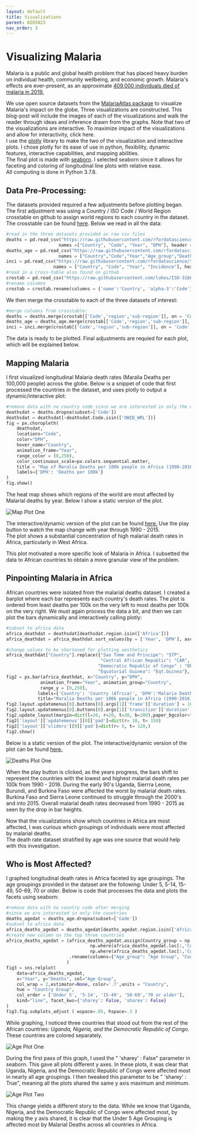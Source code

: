 ```yaml
---
layout: default
title: Visualizations
parent: BIOS823
nav_order: 3
---
```



# Visualizing Malaria 

Malaria is a public and global health problem that has placed heavy burden on individual health, community wellbeing, and economic growth. Malaria's effects are ever-present, as an approximate [409,000 individuals died of malaria in 2019.](https://www.cdc.gov/malaria/malaria_worldwide/impact.html)  

We use open source datasets from the [MalariaAtlas package](https://github.com/rfordatascience/tidytuesday/tree/master/data/2018/2018-11-13) to visualize Malaria's impact on the globe. Three visualizations are constructed. This blog-post will include the images of each of the visualizations and walk the reader through ideas and inference drawn from the graphs. Note that two of the visualizations are interactive. To maximize impact of the visualizations and allow for interactivity, click here.   
I use the [plotly](https://plotly.com) library to make the two of the visualization and interactive plots. I chose plotly for its ease of use in python, flexibility, dynamic features, interactive capabilities, and mapping abilities.   
The final plot is made with [seaborn](https://seaborn.pydata.org/). I selected seaborn since it allows for faceting and coloring of longitudinal line plots with relative ease.  
All computing is done in Python 3.7.8.  

## Data Pre-Processing:  
The datasets provided required a few adjustments before plotting began. The first adjustment was using a Country / ISO Code / World Region crosstable on github to assign world regions to each country in the dataset. The crosstable can be found [here](https://github.com/lukes/ISO-3166-Countries-with-Regional-Codes/blob/master/all/all.csv). Below we read in all the data:  
```python 
#read in the three datasets provided as raw csv files
deaths = pd.read_csv("https://raw.githubusercontent.com/rfordatascience/tidytuesday/master/data/2018/2018-11-13/malaria_deaths.csv", 
                    names =["Country", "Code", "Year", "DPH"], header = 0)
deaths_age = pd.read_csv("https://raw.githubusercontent.com/rfordatascience/tidytuesday/master/data/2018/2018-11-13/malaria_deaths_age.csv",
                    names = ["Country","Code","Year","Age_group","Deaths"], header = 0)
inci = pd.read_csv("https://raw.githubusercontent.com/rfordatascience/tidytuesday/master/data/2018/2018-11-13/malaria_inc.csv",
                  names = ["Country", "Code", "Year", "Incidence"], header = 0)
#read in a cross-table also found on github
crostab = pd.read_csv("https://raw.githubusercontent.com/lukes/ISO-3166-Countries-with-Regional-Codes/master/all/all.csv")
#rename columns
crostab = crostab.rename(columns = {'name':'Country', 'alpha-3':'Code'})
```
We then merge the crosstable to each of the three datasets of interest:  

```python 
#merge columns from crosstable: 
deaths = deaths.merge(crostab[['Code','region','sub-region']], on = 'Code', how = 'left')
deaths_age = deaths_age.merge(crostab[['Code','region','sub-region']], on = 'Code', how = 'left')
inci = inci.merge(crostab[['Code','region','sub-region']], on = 'Code', how = 'left')
```

The data is ready to be plotted. Final adjustments are requied for each plot, which will be explained below.  

## Mapping Malaria  
I first visualized longitudinal Malaria death rates (Maralia Deaths per 100,000 people) across the globe. Below is a snippet of code that first processed the countries in the dataset, and uses plotly to output a dynamic/interactive plot:  
```python 
#remove data with no country code since we are interested in only the countries 
deathsdat = deaths.dropna(subset=['Code'])
deathsdat = deathsdat[~deathsdat.Code.isin(['OWID_WRL'])]
fig = px.choropleth(
    deathsdat, 
    locations="Code",                    
    color="DPH",
    hover_name="Country",
    animation_frame="Year",
    range_color = (0,250),
    color_continuous_scale=px.colors.sequential.matter, 
    title = "Map of Maralia Deaths per 100k people in Africa (1990-2016)", 
    labels={'DPH': 'Deaths per 100k'}
)
fig.show()
```




The heat map shows which regions of the world are most affected by Malarial deaths by year. Below I show a static version of the plot.   

![Map Plot One](deaths_map.PNG)

The interactive/dynamic version of the plot can be found [here.](https://nbviewer.jupyter.org/github/delashu/pysolve_notebooks/blob/d49054890cfb5e1c40b134accdc204dc54edc779/visualizations/viz.ipynb) Use the play button to watch the map change with year through 1990 - 2015.  
The plot shows a substantial concentration of high malarial death rates in Africa, particularly in West Africa. 

This plot motivated a more specific look of Malaria in Africa. I subsetted the data to African countries to obtain a more granular view of the problem.  


## Pinpointing Malaria in Africa  
African countries were isolated from the malarial deaths dataset. I created a barplot where each bar represents each country's death rates. The plot is ordered from least deaths per 100k on the very left to most deaths per 100k on the very right. We must again process the data a bit, and then we can plot the bars dynamically and interactively calling plotly:  
```python 
#subset to africa data
africa_deathdat = deathsdat[deathsdat.region.isin(['Africa'])]
africa_deathdat = africa_deathdat.sort_values(by = ['Year', 'DPH'], ascending = True)

#change values to be shortened for plotting aesthetics
africa_deathdat["Country"].replace({"Sao Tome and Principe": "STP",
                                    "Central African Republic": "CAR",
                                   "Democratic Republic of Congo" : "DRC",
                                   "Equatorial Guinea": "Eqt.Guinea"}, inplace=True)
fig2 = px.bar(africa_deathdat, x="Country", y="DPH",
             animation_frame="Year", animation_group="Country",
             range_y = [0,250],
            labels={'Country': 'Country (Africa)', 'DPH':'Malaria Deaths per 100,000 people'},
            title="Maralia Deaths per 100k people in Africa (1990-2016)")
fig2.layout.updatemenus[0].buttons[0].args[1]['frame']['duration'] = 1000
fig2.layout.updatemenus[0].buttons[0].args[1]['transition']['duration'] = 100
fig2.update_layout(margin=dict(l=20, r=20, t=30, b=200),paper_bgcolor="white")
fig2['layout']['updatemenus'][0]['pad']=dict(r= 10, t= 150)
fig2['layout']['sliders'][0]['pad']=dict(r= 5, t= 120,)
fig2.show()
```



Below is a static version of the plot. The interactive/dynamic version of the plot can be found [here.](https://nbviewer.jupyter.org/github/delashu/pysolve_notebooks/blob/d49054890cfb5e1c40b134accdc204dc54edc779/visualizations/viz.ipynb)  


![Deaths Plot One](deaths_by_country_one.PNG)

When the play button is clicked, as the years progress, the bars shift to represent the countries with the lowest and highest malarial death rates per 100k from 1990 - 2016. During the early 90's Uganda, Sierrra Leone, Burundi, and Burkina Faso were affected the worst by malarial death rates. Burkina Faso and Sierra Leone continued to struggle through the 2000's and into 2015. Overall malarial death rates decreased from 1990 - 2015 as seen by the drop in bar heights.  

Now that the visualizations show which countries in Africa are most affected, I was curious which groupings of individuals were most affected by malarial deaths.  
The death rate dataset stratified by age was one source that would help with this investigation.  


## Who is Most Affected?  
I graphed longitudinal death rates in Africa faceted by age groupings. The age groupings provided in the dataset are the following: Under 5, 5-14, 15-49, 50-69, 70 or older. 
Below is code that processes the data and plots the facets using seaborn: 
```python 
#remove data with no country code after merging 
#since we are interested in only the countries 
deaths_agedat = deaths_age.dropna(subset=['Code'])
#subset to africa data
africa_deaths_agedat = deaths_agedat[deaths_agedat.region.isin(['Africa'])]
#create new column on the top three countries
africa_deaths_agedat = (africa_deaths_agedat.assign(Country_group = np.where(africa_deaths_agedat.loc[:,'Country']  == "Nigeria", "Nigeria", 
                                np.where(africa_deaths_agedat.loc[:,'Country'] == "Democratic Republic of Congo", "Democratic Republic of Congo", 
                                np.where(africa_deaths_agedat.loc[:,'Country']  == "Uganda", "Uganda", "All Other Countries"))))
                        .rename(columns={"Age_group": "Age Group", "Country_group": "Country Group"})
                       )
fig3 = sns.relplot(
    data=africa_deaths_agedat,
    x="Year", y="Deaths", col="Age Group",
    col_wrap = 2,estimator=None, color='.7',units = "Country",
    hue = "Country Group",
    col_order = ['Under 5', '5-14', '15-49', '50-69','70 or older'],
    kind="line", facet_kws={'sharey': False, 'sharex': False}
)
fig3.fig.subplots_adjust ( wspace=.05, hspace=.3 )
```


While graphing, I noticed three countries that stood out from the rest of the African countries: *Uganda, Nigeria, and the Democratic Republic of Congo*. These countries are colored separately. 

 
![Age Plot One](age_plt_one.png)


During the first pass of this graph, I used the " 'sharey' : False" parameter in seaborn. This gave all plots different y axes. In these plots, it was clear that  Uganda, Nigeria, and the Democratic Republic of Congo were affected most in nearly all age groupings. I then tweaked this parameter to be " 'sharey' : True", meaning all the plots shared the same y axis maximum and minimum.  


![Age Plot Two](age_plt_two.png)



This change yields a different story to the data. While we know that Uganda, Nigeria, and the Democratic Republic of Congo were affected most, by making the y axis shared, it is clear that the Under 5 Age Grouping is affected most by Malarial Deaths across all countries in Africa. 